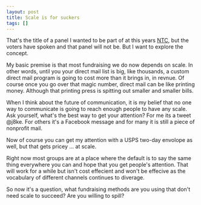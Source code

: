 ```yaml
---
layout: post
title: Scale is for suckers
tags: []
---
```


<p>
That's the title of a panel I wanted to be part of at this years <a href="http://www.nten.org/ntc">NTC</a>, but the voters have spoken and that panel will not be. But I want to explore the concept.

</p>
<p>
My basic premise is that most fundraising we do now depends on scale. In other words, until you your direct mail list is big, like thousands, a custom direct mail program is going to cost more than it brings in, in revnue. Of course once you go over that magic number, direct mail can be like printing money. Although that printing press is spitting out smaller and smaller bills.

</p>
<p>
When I think about the future of communication, it is my belief that no one way to communicate is going to reach enough people to have any scale. Ask yourself, what's the best way to get your attention? For me its a tweet @j8ke. For others it's a Facebook message and for many it is still a piece of nonprofit mail.

</p>
<p>
Now of course you can get my attention with a USPS two-day envolope as well, but that gets pricey ... at scale.

</p>
<p>
Right now most groups are at a place where the default is to say the same thing everywhere you can and hope that you get people's attention. That will work for a while but isn't cost effecient and won't be effecive as the vocabulary of different channels continues to diverage.

</p>
<p>
So now it's a question, what fundraising methods are you using that don't need scale to succeed? Are you willing to spill?

</p>
